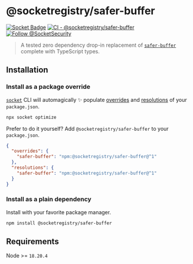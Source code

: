 # @socketregistry/safer-buffer

[![Socket Badge](https://socket.dev/api/badge/npm/package/@socketregistry/safer-buffer)](https://socket.dev/npm/package/@socketregistry/safer-buffer)
[![CI - @socketregistry/safer-buffer](https://github.com/SocketDev/socket-registry/actions/workflows/test.yml/badge.svg)](https://github.com/SocketDev/socket-registry/actions/workflows/test.yml)
[![Follow @SocketSecurity](https://img.shields.io/twitter/follow/SocketSecurity?style=social)](https://twitter.com/SocketSecurity)

> A tested zero dependency drop-in replacement of
> [`safer-buffer`](https://socket.dev/npm/package/safer-buffer) complete with
> TypeScript types.

## Installation

### Install as a package override

[`socket`](https://socket.dev/npm/package/socket) CLI will automagically ✨
populate
[overrides](https://docs.npmjs.com/cli/v9/configuring-npm/package-json#overrides)
and [resolutions](https://yarnpkg.com/configuration/manifest#resolutions) of
your `package.json`.

```sh
npx socket optimize
```

Prefer to do it yourself? Add `@socketregistry/safer-buffer` to your
`package.json`.

```json
{
  "overrides": {
    "safer-buffer": "npm:@socketregistry/safer-buffer@^1"
  },
  "resolutions": {
    "safer-buffer": "npm:@socketregistry/safer-buffer@^1"
  }
}
```

### Install as a plain dependency

Install with your favorite package manager.

```sh
npm install @socketregistry/safer-buffer
```

## Requirements

Node >= `18.20.4`
